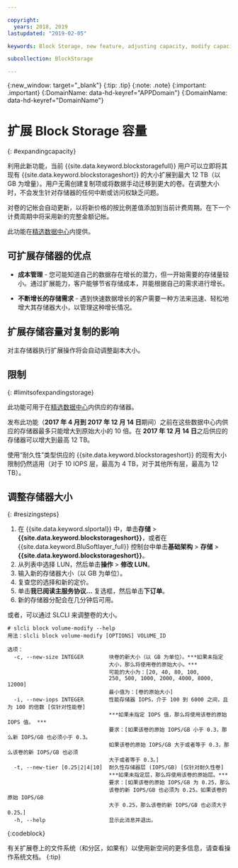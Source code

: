 ```yaml
---

copyright:
  years: 2018, 2019
lastupdated: "2019-02-05"

keywords: Block Storage, new feature, adjusting capacity, modify capacity, increase capacity, Storage Capacity

subcollection: BlockStorage

---
```

{:new_window: target="_blank"}
{:tip: .tip}
{:note: .note}
{:important: .important}
{:DomainName: data-hd-keyref="APPDomain"}
{:DomainName: data-hd-keyref="DomainName"}

# 扩展 Block Storage 容量
{: #expandingcapacity}

利用此新功能，当前 {{site.data.keyword.blockstoragefull}} 用户可以立即将其现有 {{site.data.keyword.blockstorageshort}} 的大小扩展到最大 12 TB（以 GB 为增量）。用户无需创建复制项或将数据手动迁移到更大的卷。在调整大小时，不会发生针对存储器的任何中断或访问权缺乏问题。

对卷的记帐会自动更新，以将新价格的按比例差值添加到当前计费周期。在下一个计费周期中将采用新的完整金额记帐。

此功能在[精选数据中心](/docs/infrastructure/BlockStorage?topic=BlockStorage-news)内提供。

## 可扩展存储器的优点

- **成本管理** - 您可能知道自己的数据存在增长的潜力，但一开始需要的存储量较小。通过扩展能力，客户能够节省存储成本，并能根据自己的需求进行增长。  

- **不断增长的存储需求** - 遇到快速数据增长的客户需要一种方法来迅速、轻松地增大其存储器大小，以管理这种增长情况。

## 扩展存储容量对复制的影响

对主存储器执行扩展操作将会自动调整副本大小。

## 限制
{: #limitsofexpandingstorage}

此功能可用于在[精选数据中心](/docs/infrastructure/BlockStorage?topic=BlockStorage-news)内供应的存储器。

发布此功能（**2017 年 4 月到 2017 年 12 月 14 日**期间）之前在这些数据中心内供应的存储器最多只能增大到原始大小的 10 倍。在 **2017 年 12 月 14 日**之后供应的存储器可以增大到最高 12 TB。

使用“耐久性”类型供应的 {{site.data.keyword.blockstorageshort}} 的现有大小限制仍然适用（对于 10 IOPS 层，最高为 4 TB，对于其他所有层，最高为 12 TB）。

## 调整存储器大小
{: #resizingsteps}

1. 在 {{site.data.keyword.slportal}} 中，单击**存储** > **{{site.data.keyword.blockstorageshort}}**，或者在 {{site.data.keyword.BluSoftlayer_full}} 控制台中单击**基础架构** > **存储** > **{{site.data.keyword.blockstorageshort}}**。
2. 从列表中选择 LUN，然后单击**操作** > **修改 LUN**。
3. 输入新的存储器大小（以 GB 为单位）。
4. 复查您的选择和新的定价。
5. 单击**我已阅读主服务协议...** 复选框，然后单击**下订单**。
6. 新的存储器分配会在几分钟后可用。

或者，可以通过 SLCLI 来调整卷的大小。

```
# slcli block volume-modify --help
用法：slcli block volume-modify [OPTIONS] VOLUME_ID

选项：
  -c, --new-size INTEGER        块卷的新大小（以 GB 为单位）。***如果未指定
                                大小，那么将使用卷的原始大小。***
                                可能的大小为：[20, 40, 80, 100,
                                250, 500, 1000, 2000, 4000, 8000, 12000]
                                最小值为：[卷的原始大小]
  -i, --new-iops INTEGER        性能存储器 IOPS，介于 100 到 6000 之间，且为 100 的倍数 [仅针对性能卷]
                                ***如果未指定 IOPS 值，那么将使用该卷的原始 IOPS 值。 ***
                                要求：[如果该卷的原始 IOPS/GB 小于 0.3，那么新 IOPS/GB 也必须小于 0.3。
                                如果该卷的原始 IOPS/GB 大于或者等于 0.3，那么该卷的新 IOPS/GB 也必须
                                大于或者等于 0.3。]
  -t, --new-tier [0.25|2|4|10]  耐久性存储器层 (IOPS/GB) [仅针对耐久性卷]
                                ***如果未指定层，那么将使用该卷的原始层。***
                                要求：[如果该卷的原始 IOPS/GB 为 0.25，那么
                                该卷的新 IOPS/GB 也必须为 0.25。如果该卷的原始 IOPS/GB
                                大于 0.25，那么该卷的新 IOPS/GB 也必须大于 0.25。]
  -h, --help                    显示此消息并退出。
```
{:codeblock}

有关扩展卷上的文件系统（和分区，如果有）以使用新空间的更多信息，请查看操作系统文档。
{:tip}
